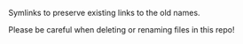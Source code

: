 Symlinks to preserve existing links to the old names.

Please be careful when deleting or renaming files in this repo!
